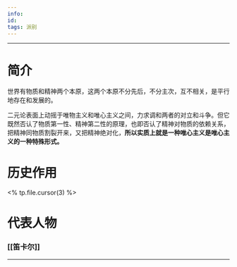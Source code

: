 ```yaml
---
info:
id:
tags: 派别 
---
```

---
# 简介
世界有物质和精神两个本原，这两个本原不分先后，不分主次，互不相关，是平行地存在和发展的。

二元论表面上动摇于唯物主义和唯心主义之间，力求调和两者的对立和斗争。但它既然否认了物质第一性、精神第二性的原理，也即否认了精神对物质的依赖关系，把精神同物质割裂开来，又把精神绝对化，**所以实质上就是一种唯心主义是唯心主义的一种特殊形式。**
# 历史作用
<% tp.file.cursor(3) %>
# 代表人物
### [[笛卡尔]]

---




